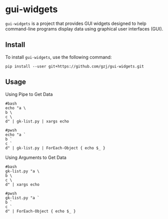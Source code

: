 # gui-widgets

`gui-widgets` is a project that provides GUI widgets designed to help command-line programs display data using graphical user interfaces (GUI).

## Install

To install `gui-widgets`, use the following command:

```
pip install --user git+https://github.com/gzj/gui-widgets.git
```

## Usage

Using Pipe to Get Data

```shell
#bash
echo "a \
b \
c \
d" | gk-list.py | xargs echo

#pwsh
echo "a `
b `
c `
d" | gk-list.py | ForEach-Object { echo $_ }
```

Using Arguments to Get Data

```shell
#bash
gk-list.py "a \
b \
c \
d" | xargs echo

#pwsh
gk-list.py "a `
b `
c `
d" | ForEach-Object { echo $_ }
```
